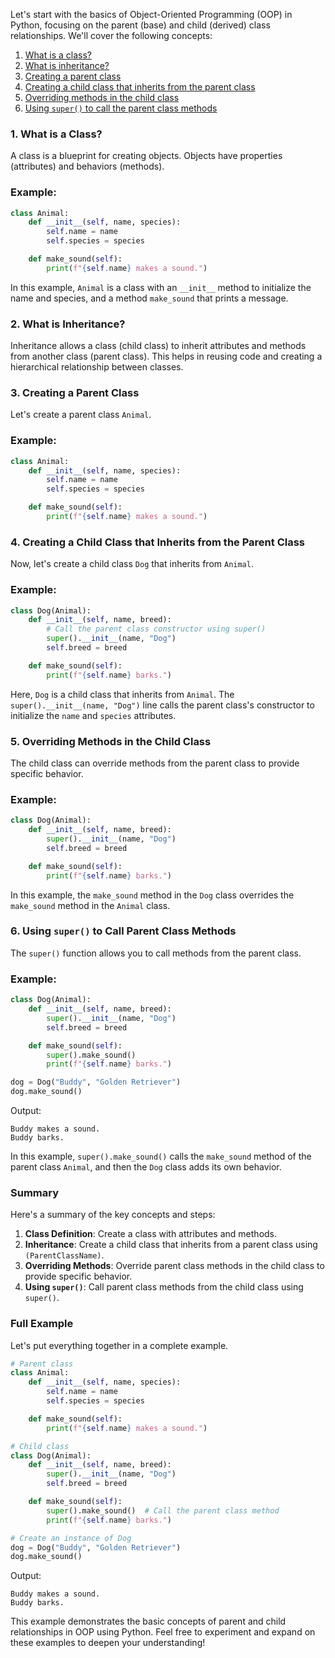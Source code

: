 Let's start with the basics of Object-Oriented Programming (OOP) in Python, focusing on the parent (base) and child (derived) class relationships. We'll cover the following concepts:

1. [What is a class?](#what-is-a-class)
2. [What is inheritance?](#what-is-inheritance)
3. [Creating a parent class](#creating-a-parent-class)
4. [Creating a child class that inherits from the parent class](#creating-a-child-class-that-inherits-from-the-parent-class)
5. [Overriding methods in the child class](#overriding-methods-in-the-child-class)
6. [Using `super()` to call the parent class methods](#using-super-to-call-the-parent-class-methods)


### 1. What is a Class?

A class is a blueprint for creating objects. Objects have properties (attributes) and behaviors (methods).

### Example:
```python
class Animal:
    def __init__(self, name, species):
        self.name = name
        self.species = species

    def make_sound(self):
        print(f"{self.name} makes a sound.")
```

In this example, `Animal` is a class with an `__init__` method to initialize the name and species, and a method `make_sound` that prints a message.

### 2. What is Inheritance?

Inheritance allows a class (child class) to inherit attributes and methods from another class (parent class). This helps in reusing code and creating a hierarchical relationship between classes.

### 3. Creating a Parent Class

Let's create a parent class `Animal`.

### Example:
```python
class Animal:
    def __init__(self, name, species):
        self.name = name
        self.species = species

    def make_sound(self):
        print(f"{self.name} makes a sound.")
```

### 4. Creating a Child Class that Inherits from the Parent Class

Now, let's create a child class `Dog` that inherits from `Animal`.

### Example:
```python
class Dog(Animal):
    def __init__(self, name, breed):
        # Call the parent class constructor using super()
        super().__init__(name, "Dog")
        self.breed = breed

    def make_sound(self):
        print(f"{self.name} barks.")
```

Here, `Dog` is a child class that inherits from `Animal`. The `super().__init__(name, "Dog")` line calls the parent class's constructor to initialize the `name` and `species` attributes.

### 5. Overriding Methods in the Child Class

The child class can override methods from the parent class to provide specific behavior.

### Example:
```python
class Dog(Animal):
    def __init__(self, name, breed):
        super().__init__(name, "Dog")
        self.breed = breed

    def make_sound(self):
        print(f"{self.name} barks.")
```

In this example, the `make_sound` method in the `Dog` class overrides the `make_sound` method in the `Animal` class.

### 6. Using `super()` to Call Parent Class Methods

The `super()` function allows you to call methods from the parent class.

### Example:
```python
class Dog(Animal):
    def __init__(self, name, breed):
        super().__init__(name, "Dog")
        self.breed = breed

    def make_sound(self):
        super().make_sound()
        print(f"{self.name} barks.")

dog = Dog("Buddy", "Golden Retriever")
dog.make_sound()
```

Output:
```
Buddy makes a sound.
Buddy barks.
```

In this example, `super().make_sound()` calls the `make_sound` method of the parent class `Animal`, and then the `Dog` class adds its own behavior.

### Summary

Here's a summary of the key concepts and steps:

1. **Class Definition**: Create a class with attributes and methods.
2. **Inheritance**: Create a child class that inherits from a parent class using `(ParentClassName)`.
3. **Overriding Methods**: Override parent class methods in the child class to provide specific behavior.
4. **Using `super()`**: Call parent class methods from the child class using `super()`.

### Full Example

Let's put everything together in a complete example.

```python
# Parent class
class Animal:
    def __init__(self, name, species):
        self.name = name
        self.species = species

    def make_sound(self):
        print(f"{self.name} makes a sound.")

# Child class
class Dog(Animal):
    def __init__(self, name, breed):
        super().__init__(name, "Dog")
        self.breed = breed

    def make_sound(self):
        super().make_sound()  # Call the parent class method
        print(f"{self.name} barks.")

# Create an instance of Dog
dog = Dog("Buddy", "Golden Retriever")
dog.make_sound()
```

Output:
```
Buddy makes a sound.
Buddy barks.
```

This example demonstrates the basic concepts of parent and child relationships in OOP using Python. Feel free to experiment and expand on these examples to deepen your understanding!
